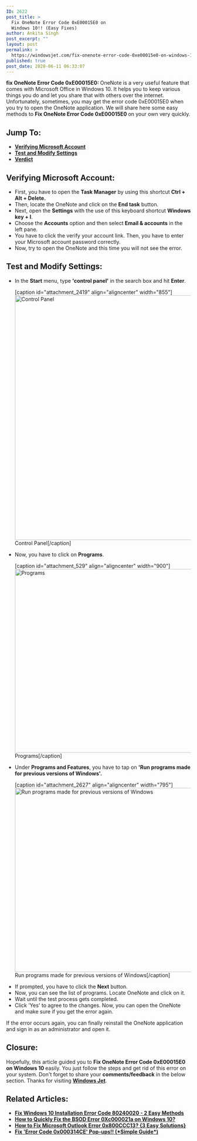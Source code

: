 ```yaml
---
ID: 2622
post_title: >
  Fix OneNote Error Code 0xE00015E0 on
  Windows 10!! (Easy Fixes)
author: Ankita Singh
post_excerpt: ""
layout: post
permalink: >
  https://windowsjet.com/fix-onenote-error-code-0xe00015e0-on-windows-10-easy-fixes-2622/
published: true
post_date: 2020-06-11 06:33:07
---
```

<strong><span class="dropcap dropcap1">f</span></strong><strong>ix OneNote Error Code 0xE00015E0: </strong>OneNote is a very useful feature that comes with Microsoft Office in Windows 10. It helps you to keep various things you do and let you share that with others over the internet. Unfortunately, sometimes, you may get the error code 0xE00015E0 when you try to open the OneNote application. We will share here some easy methods to <strong>Fix OneNote Error Code 0xE00015E0 </strong>on your own very quickly.
<h2>Jump To:</h2>
<ul>
 	<li><strong><a href="#1">Verifying Microsoft Account</a></strong></li>
 	<li><strong><a href="#2">Test and Modify Settings</a></strong></li>
 	<li><strong><a href="#3">Verdict</a></strong></li>
</ul>
<h2 id="1">Verifying Microsoft Account:</h2>
<ul>
 	<li>First, you have to open the <strong>Task Manager</strong> by using this shortcut <strong>Ctrl + Alt + Delete. </strong></li>
 	<li>Then, locate the OneNote and click on the <strong>End task</strong> button.</li>
 	<li>Next, open the <strong>Settings</strong> with the use of this keyboard shortcut <strong>Windows key + I</strong>.</li>
 	<li>Choose the <strong>Accounts</strong> option and then select <strong>Email &amp; accounts</strong> in the left pane.</li>
 	<li>You have to click the verify your account link. Then, you have to enter your Microsoft account password correctly.</li>
 	<li>Now, try to open the OneNote and this time you will not see the error.</li>
</ul>
<h2 id="2">Test and Modify Settings:</h2>
<ul>
 	<li>In the <strong>Start</strong> menu, type <strong>'control panel'</strong> in the search box and hit <strong>Enter</strong>.

[caption id="attachment_2419" align="aligncenter" width="855"]<img class="size-full wp-image-2419" src="https://windowsjet.com/wp-content/uploads/2020/06/ec6.png" alt="Control Panel" width="855" height="666" /> Control Panel[/caption]</li>
 	<li>Now, you have to click on <strong>Programs</strong>.

[caption id="attachment_529" align="aligncenter" width="900"]<img class="size-full wp-image-529" src="https://cdn.statically.io/img/windowsjet.com/f=auto%2Cq=90/wp-content/uploads/2020/04/Screenshot_2-10.png" alt="Programs" width="900" height="500" /> Programs[/caption]</li>
 	<li>Under <strong>Programs and Features</strong>, you have to tap on <strong>'</strong><b><b>Run programs made for previous versions of Windows'.</b></b>

[caption id="attachment_2627" align="aligncenter" width="795"]<img class="size-full wp-image-2627" src="https://windowsjet.com/wp-content/uploads/2020/06/on1.png" alt="Run programs made for previous versions of Windows" width="795" height="501" /> Run programs made for previous versions of Windows[/caption]</li>
 	<li>If prompted, you have to click the <strong>Next</strong> button.</li>
 	<li>Now, you can see the list of programs. Locate OneNote and click on it.</li>
 	<li>Wait until the test process gets completed.</li>
 	<li>Click 'Yes' to agree to the changes. Now, you can open the OneNote and make sure if you get the error again.</li>
</ul>
If the error occurs again, you can finally reinstall the OneNote application and sign in as an administrator and open it.
<h2 id="3">Closure:</h2>
Hopefully, this article guided you to <strong>Fix OneNote Error Code 0xE00015E0 on Windows 10 </strong>easily. You just follow the steps and get rid of this error on your system. Don't forget to share your <strong>comments/feedback</strong> in the below section. Thanks for visiting <a href="https://windowsjet.com/"><strong>Windows Jet</strong></a>.
<h2>Related Articles:</h2>
<ul>
 	<li><a class="LinkSuggestion__Link-sc-1mdih4x-2 jZPuuT" href="https://windowsjet.com/fix-windows-10-installation-error-code-80240020-2-easy-methods-2553/" target="_blank" rel="noopener noreferrer"><strong>Fix Windows 10 Installation Error Code 80240020 - 2 Easy Methods</strong></a></li>
 	<li><strong><a class="LinkSuggestion__Link-sc-1mdih4x-2 jZPuuT" href="https://windowsjet.com/how-to-quickly-fix-the-bsod-error-0xc000021a-on-windows-10-2454/" target="_blank" rel="noopener noreferrer">How to Quickly Fix the BSOD Error 0Xc000021a on Windows 10?</a></strong></li>
 	<li><strong><a class="LinkSuggestion__Link-sc-1mdih4x-2 jZPuuT" href="https://windowsjet.com/how-to-fix-microsoft-outlook-error-0x800ccc13-3-easy-solutions-2588/" target="_blank" rel="noopener noreferrer">How to Fix Microsoft Outlook Error 0x800CCC13? {3 Easy Solutions}</a></strong></li>
 	<li><strong><a class="LinkSuggestion__Link-sc-1mdih4x-2 jZPuuT" href="https://windowsjet.com/fix-error-code-0x000314ce-pop-ups-simple-guide-2528/" target="_blank" rel="noopener noreferrer">Fix 'Error Code 0x000314CE' Pop-ups!! (*Simple Guide*)</a></strong></li>
</ul>